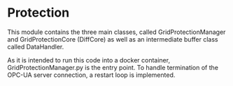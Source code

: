 # Protection
This module contains the three main classes, called GridProtectionManager and GridProtectionCore (DiffCore) as well as 
 an intermediate buffer class called DataHandler.
 
 As it is intended to run this code into a docker container, GridProtectionManager.py is the entry point. To handle 
 termination of the OPC-UA server connection, a restart loop is implemented. 